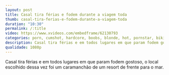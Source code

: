 ```yaml
---
layout: post
title: Casal tira férias e fodem durante a viagem toda
thumb: casal-tira-ferias-e-fodem-durante-a-viagem-toda
duration: "10:30"
permalink: /:title
video: https://www.xvideos.com/embedframe/62130793
categories: porn, cumshot, hardcore, boobs, blonde, hot, pornstar, bikini, real, amateur, homemade, booty, POV, big-ass, girlfriend, babes, natural-tits, uncut-cock, molly-pill, shorny-hiking
description: Casal tira férias e em todos lugares em que param fodem gostoso, o local escolhido dessa vez foi um caramanchão de um resort de frente para o mar.
qualidade: 1080p
---
```

Casal tira férias e em todos lugares em que param fodem gostoso, o local escolhido dessa vez foi um caramanchão de um resort de frente para o mar.
